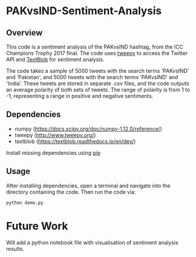 # PAKvsIND-Sentiment-Analysis

## Overview

This code is a sentiment analysis of the PAKvsIND hashtag, from the ICC Champions Trophy 2017 final.
The code uses [tweepy](http://www.tweepy.org/) to access the Twitter API and [TextBlob](https://textblob.readthedocs.io/en/dev/) for sentiment analysis.

The code takes a sample of 5000 tweets with the search terms 'PAKvsIND' and 'Pakistan', and 5000 tweets with the search terms 'PAKvsIND' and 'India'. These tweets are stored in separate .csv files, and the code outputs an average polarity of both sets of tweets. 
The range of polarity is from 1 to -1, representing a range in positive and negative sentiments. 


## Dependencies
* numpy (https://docs.scipy.org/doc/numpy-1.12.0/reference/)
* tweepy (http://www.tweepy.org/)
* textblob (https://textblob.readthedocs.io/en/dev/)

Install missing dependencies using [pip](https://pip.pypa.io/en/stable/installing/)

## Usage

After installing dependencies, open a terminal and navigate into the directory containing the code. Then run the code via:

```
python demo.py
```

# Future Work

Will add a python notebook file with visualisation of sentiment analysis results.
